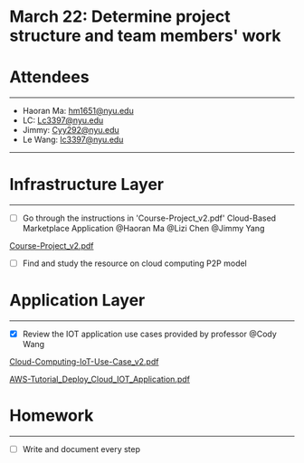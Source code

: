 # March 22: Determine project structure and team members' work

# Attendees

---

- Haoran Ma: hm1651@nyu.edu
- LC: Lc3397@nyu.edu
- Jimmy: Cyy292@nyu.edu
- Le Wang: lc3397@nyu.edu

---

# Infrastructure Layer

---

- [ ]  Go through the instructions in 'Course-Project_v2.pdf' Cloud-Based Marketplace Application @Haoran Ma @Lizi Chen @Jimmy Yang

[Course-Project_v2.pdf](https://static.notion-static.com/e061599a-3207-4d2e-b0e9-0fbc024529a5/Course-Project_v2.pdf)

- [ ]  Find and study the resource on cloud computing P2P model

# Application Layer

---

- [x]  Review the IOT application use cases provided by professor @Cody Wang

[Cloud-Computing-IoT-Use-Case_v2.pdf](https://static.notion-static.com/daf14281-1e1c-450c-97fd-981165dadaad/Cloud-Computing-IoT-Use-Case_v2.pdf)

[AWS-Tutorial_Deploy_Cloud_IOT_Application.pdf](https://static.notion-static.com/5673c730-eef6-415a-bd66-70fbe0e99be3/AWS-Tutorial_Deploy_Cloud_IOT_Application.pdf)

# Homework

---

- [ ]  Write and document every step